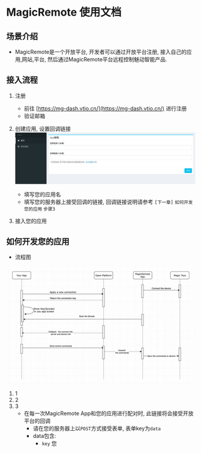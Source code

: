 # MagicRemote 使用文档

## 场景介绍

* MagicRemote是一个开放平台, 开发者可以通过开放平台注册, 接入自己的应用,网站,平台, 然后通过MagicRemote平台远程控制魅动智能产品.

## 接入流程

1. 注册
    * 前往 [https://mg-dash.vtio.cn/](https://mg-dash.vtio.cn/) 进行注册
    * 验证邮箱
2. 创建应用, 设置回调链接
   ![create-app.png](res/create-app.png)
    * 填写您的应用名
    * 填写您的服务器上接受回调的链接, 回调链接说明请参考 `[下一章]` `如何开发您的应用` `步骤3`

3. 接入您的应用

## 如何开发您的应用

* 流程图

![flow.png](res/flow.png)

1. 1
2. 2
3. 3
    * 在每一次MagicRemote App和您的应用进行配对时, 此链接将会接受开放平台的回调
        * 请在您的服务器上以`POST`方式接受表单, 表单key为`data`
        * data包含:
            * `key` 您 